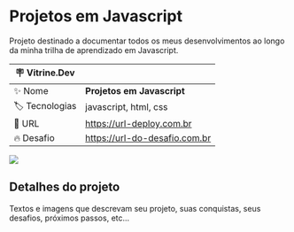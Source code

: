 # Projetos em Javascript

Projeto destinado a documentar todos os meus desenvolvimentos ao longo da minha trilha de aprendizado em Javascript.

| :placard: Vitrine.Dev |     |
| -------------  | --- |
| :sparkles: Nome        | **Projetos em Javascript**
| :label: Tecnologias | javascript, html, css
| :rocket: URL         | https://url-deploy.com.br
| :fire: Desafio     | https://url-do-desafio.com.br

<!-- Inserir imagem com a #vitrinedev ao final do link -->
![](https://via.placeholder.com/1200x500.png?text=imagem+lindona+do+meu+projeto#vitrinedev)

## Detalhes do projeto

Textos e imagens que descrevam seu projeto, suas conquistas, seus desafios, próximos passos, etc...
